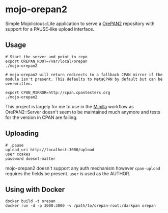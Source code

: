 # mojo-orepan2

Simple Mojolicious::Lite application to serve a [OrePAN2](https://metacpan.org/pod/OrePAN2) repository with support for a PAUSE-like upload interface.

## Usage

```
# Start the server and point to repo
export OREPAN_ROOT=/var/local/orepan
./mojo-orepan2

# mojo-orepan2 will return redirects to a fallback CPAN mirror if the module isn't present. This defaults to MetaCPAN by default but can be overwritten.

export CPAN_MIRROR=http://cpan.cpantesters.org
./mojo-orepan2
```

This project is largely for me to use in the [Minilla](https://metacpan.org/pod/Minilla#release.pause_config) workflow as OrePAN2::Server doesn't seem to be maintained much anymore and tests for the version in CPAN are failing.

## Uploading

```
# .pause
upload_uri http://localhost:3000/upload
user ccakes
password doesnt-matter
```

mojo-orepan2 doesn't support any auth mechanism however `cpan-upload` requires the fields be present. `user` is used as the AUTHOR.

## Using with Docker

```
docker build -t orepan .
docker run -d -p 3000:3000 -v /path/to/orepan-root:/darkpan orepan
```
